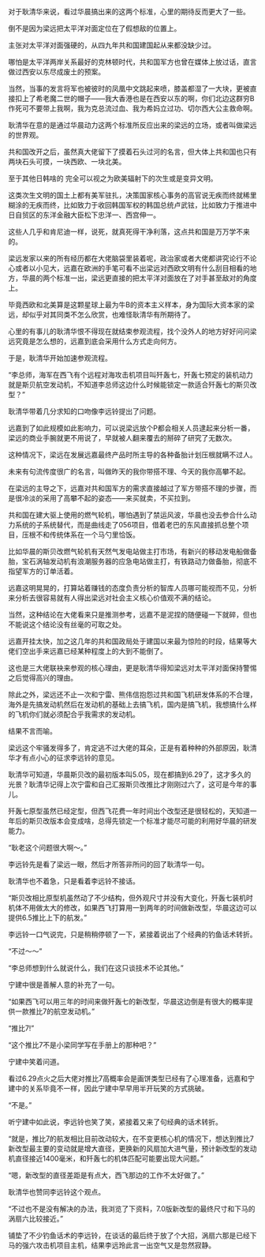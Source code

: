 对于耿清华来说，看过华晨搞出来的这两个标准，心里的期待反而更大了一些。

倒不是因为梁远把太平洋对面定位在了假想敌的位置上。

主张对太平洋对面强硬的，从四九年共和国建国起从来都没缺少过。

哪怕是太平洋两岸关系最好的克林顿时代，共和国军方也曾在媒体上放过话，直言做过西安以东尽成废土的预案。

当然，当事的发言将军也被彼时的凤凰中文跳起来喷，膝盖都湿了一大块，更被直接扣上了希老魔二世的帽子——我大香港也是在西安以东的啊，你们北边这群穷B作死可不要带上我啊，我为克总流过血、我为希妈立过功、切尔西大公主救命啊。

耿清华在意的是通过华晨动力这两个标准所反应出来的梁远的立场，或者叫做梁远的世界观。

共和国改开之后，虽然真大佬留下了摸着石头过河的名言，但大体上共和国也只有两块石头可摸，一块西欧、一块北美。

至于其他日韩啥的 完全可以视之为欧美辐射下的次生或是变异文明。

这类次生文明的国土上都有美军驻扎，决策国家核心事务的高官说无疾而终就稀里糊涂的无疾而终，比如致力于收回韩国军权的韩国总统卢武铉，比如致力于推进中日自贸区的东洋金融大臣松下忠洋一、西宫伸一。

这些人几乎和肯尼迪一样，说死，就真死得干净利落，这点共和国是万万学不来的。

梁远发家以来的所有经历都在大佬脑袋里装着呢，政治家或者大佬都讲究论行不论心或者以小见大，远嘉在欧洲的手笔可看不出梁远对西欧文明有什么刮目相看的地方，华晨的两个标准一出，梁远更直接的把太平洋对面放在了对手甚至敌对的角度上。

毕竟西欧和北美算是这颗星球上最为牛B的资本主义样本，身为国际大资本家的梁远，却似乎对其同类不怎么欣赏，也难怪耿清华有所期待了。

心里的有事儿的耿清华恨不得现在就结束参观流程，找个没外人的地方好好问问梁远究竟是怎么想的，远嘉到底会采用什么方式走向何方。

于是，耿清华开始加速参观流程。

“李总师，海军在西飞有个远程对海攻击机项目叫歼轰七，歼轰七预定的装机动力就是斯贝航空发动机，不知道李总师这边什么时候能锁定一款适合歼轰七的斯贝改型？”

耿清华带着几分求知的口吻像李远铃提出了问题。

远嘉到了如此规模如此影响力，可以说梁远放个P都会相关人员逮起来分析一番，梁远的商业手腕就更不用说了，早就被人翻来覆去的掰碎了研究了无数次。

这种情况下，梁远在发展远嘉最终产品时所主导的各种备胎计划压根就瞒不过人。

未来有句流传度很广的名言，叫做昨天的我你带搭不理、今天的我你高攀不起。

在梁远的主导之下，远嘉对共和国军方的需求直接越过了军方带搭不理的步骤，而是很冷淡的采用了高攀不起的姿态——来买就卖，不买拉到。

共和国在建大驱上使用的燃气轮机，哪怕遇到了禁运风波，华晨也没去参合什么动力系统的子系统替代，而是曲线走了056项目，借着老巴的东风直接抓总整个项目，压根不和传统体系在一个马勺里恰饭。

比如华晨的斯贝改燃气轮机有天然气发电站做主打市场，有新兴的移动发电船做备胎，宝石涡轴发动机有浪潮服务器的应急电站做主打，有铁路动力做备胎，彻底不指望军方的订单活着。

远嘉这明晃晃的，打算站着赚钱的态度负责分析的智库人员哪可能视而不见，分析来分析去很容易就有人得出梁远对社会主义核心价值观不满的结论。

当然，这种结论在大佬看来只是推测参考，远嘉不是泥捏的随便碰一下就碎，但也不能说这个结论没有丝毫的可取之处。

远嘉开挂太快，加之这几年的共和国政局处于建国以来最为惊险的时段，结果等大佬们空出手来远嘉已经某种程度上的大到不能倒了。

这也是三大佬联袂来参观的核心理由，更是耿清华得知梁远对太平洋对面保持警惕之后觉得高兴的理由。

除此之外，梁远还不止一次和宁雷、熊伟信抱怨过共和国飞机研发体系的不合理，海外是先搞发动机然后在发动机的基础上去搞飞机，国内是搞飞机，我想搞什么样的飞机你们就必须配合乎我需求的发动机。

结果不言而喻。

梁远这个牢骚发得多了，肯定逃不过大佬的耳朵，正是有着种种的外部原因，耿清华才有点小心的征求李远铃的意见。

耿清华可知道，华晨斯贝改的最初版本叫5.05，现在都搞到6.29了，这才多久的光景？耿清华记得上次宁雷和自己汇报斯贝改推比才刚刚过六了，这可是今年的事儿。

歼轰七原型虽然已经定型，但西飞花费一年时间出个改型还是很轻松的，天知道一年后的斯贝改版本会变成啥，总得先锁定一个标准才能尽可能的利用好华晨的研发能力。

“耿老这个问题很大啊～。”

李远铃先是看了梁远一眼，然后才所答非所问的回了耿清华一句。

耿清华也不着急，只是看着李远铃不接话。

“斯贝改相比原型机虽然动了不少结构，但外观尺寸并没有大变化，歼轰七装机时机体不用做太大的修改，如果西飞打算用一到两年的时间做新改型，华晨这边可以提供6.5推比上下的航发。”

李远铃一口气说完，只是稍稍停顿了一下，紧接着说出了个经典的钓鱼话术转折。

“不过～～”

“李总师想到什么就说什么，我们在这只谈技术不论其他。”

宁建中很是善解人意的补充了一句。

“如果西飞可以用三年的时间来做歼轰七的新改型，华晨这边倒是有很大的概率提供一款推比7的航空发动机。”

“推比7!”

“这个推比7不是小梁同学写在手册上的那种吧？”

宁建中笑着问道。

看过6.29点火之后大佬对推比7高概率会是画饼类型已经有了心理准备，远嘉和宁建中的关系毕竟不一样，因此宁建中早早用半开玩笑的方式挑破。

“不是。”

听宁建中如此说，李远铃也笑了笑，紧接着又来了句经典的话术转折。

“就是，推比7的航发相比目前改动较大，在不变更核心机的情况下，想达到推比7新改型最主要的变动就是增大直径，更换新的风扇加大进气量，预计新改型的发动机直径接近1400毫米，和歼轰七的机体匹配可能要出现大问题。”

“嗯，新改型的直径差距是有点大，西飞那边的工作不太好做了。”

耿清华也赞同李远铃这个观点。

“不过也不是没有解决的办法，我浏览了下资料，7.0版新改型的最终尺寸和下马的涡扇六比较接近。”

铺垫了不少钓鱼话术的李远铃，在谈话的最后终于放了个大招，涡扇六那是已经下马的强六攻击机项目主机，结果李远玲此言一出空气又是忽然寂静。
